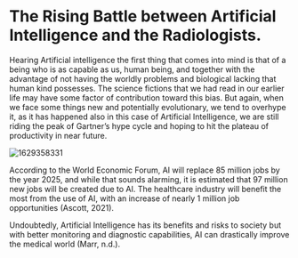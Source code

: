 <h1> The Rising Battle between Artificial Intelligence and the Radiologists. </h1>
<p> Hearing Artificial intelligence the first thing that comes into mind is that of a being who is as capable as us, human being, and together with the advantage of not having the worldly problems and biological lacking that human kind possesses. The science fictions that we had read in our earlier life may have some factor of contribution toward this bias. But again, when we face some things new and potentially evolutionary, we tend to overhype it, as it has happened also in this case of Artificial Intelligence, we are still riding the peak of Gartner’s hype cycle and hoping to hit the plateau of productivity in near future. </p>

![1629358331]()

<p> According to the World Economic Forum, AI will replace 85 million jobs by the year 2025, and while that sounds alarming, it is estimated that 97 million new jobs will be created due to AI. The healthcare industry will benefit the most from the use of AI, with an increase of nearly 1 million job opportunities (Ascott, 2021). 
<p> Undoubtedly, Artificial Intelligence has its benefits and risks to society but with better monitoring and diagnostic capabilities, AI can drastically improve the medical world (Marr, n.d.). </p>
